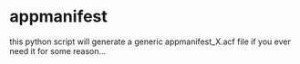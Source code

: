 # appmanifest
this python script will generate a generic appmanifest_X.acf file if you ever need it for some reason...
